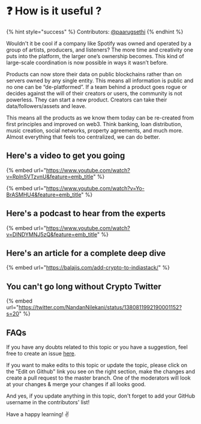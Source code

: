 # ❓ How is it useful ?

{% hint style="success" %}
Contributors: [@paarugsethi](https://twitter.com/paarugsethi)
{% endhint %}

Wouldn't it be cool if a company like Spotify was owned and operated by a group of artists, producers, and listeners? The more time and creativity one puts into the platform, the larger one’s ownership becomes. This kind of large-scale coordination is now possible in ways it wasn’t before.

Products can now store their data on public blockchains rather than on servers owned by any single entity. This means all information is public and no one can be “de-platformed”. If a team behind a product goes rogue or decides against the will of their creators or users, the community is not powerless. They can start a new product. Creators can take their data/followers/assets and leave.

This means all the products as we know them today can be re-created from first principles and improved on web3. Think banking, loan distribution, music creation, social networks, property agreements, and much more. Almost everything that feels too centralized, we can do better.

## Here's a video to get you going

{% embed url="https://www.youtube.com/watch?v=RplnSVTzvnU&feature=emb_title" %}

{% embed url="https://www.youtube.com/watch?v=Yo-BrASMHU4&feature=emb_title" %}

## Here's a podcast to hear from the experts

{% embed url="https://www.youtube.com/watch?v=DlNDYMNJ5zQ&feature=emb_title" %}

## Here's an article for a complete deep dive

{% embed url="https://balajis.com/add-crypto-to-indiastack/" %}

## You can't go long without Crypto Twitter

{% embed url="https://twitter.com/NandanNilekani/status/1380811992190001152?s=20" %}

## FAQs

If you have any doubts related to this topic or you have a suggestion, feel free to create an issue [here](https://github.com/SuperteamDAO/ground-zero/issues).

If you want to make edits to this topic or update the topic, please click on the "Edit on Github" link you see on the right section, make the changes and create a pull request to the master branch. One of the moderators will look at your changes & merge your changes if all looks good.

And yes, if you update anything in this topic, don't forget to add your GitHub username in the contributors' list!

Have a happy learning! ✌️
